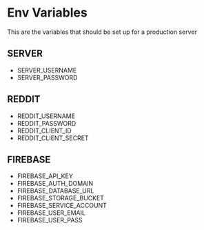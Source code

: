 # Env Variables
This are the variables that should be set up for a production server

## SERVER
- SERVER_USERNAME
- SERVER_PASSWORD

## REDDIT

- REDDIT_USERNAME
- REDDIT_PASSWORD
- REDDIT_CLIENT_ID
- REDDIT_CLIENT_SECRET

## FIREBASE

- FIREBASE_API_KEY
- FIREBASE_AUTH_DOMAIN
- FIREBASE_DATABASE_URL
- FIREBASE_STORAGE_BUCKET
- FIREBASE_SERVICE_ACCOUNT
- FIREBASE_USER_EMAIL
- FIREBASE_USER_PASS